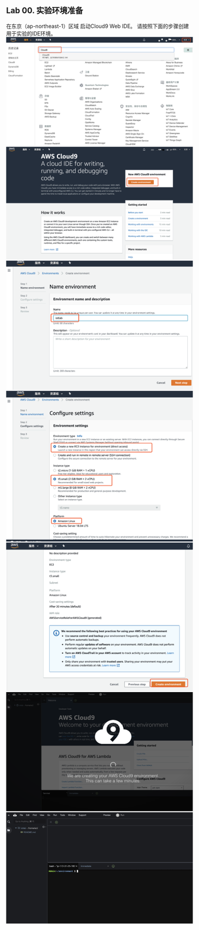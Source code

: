 ## Lab 00. 实验环境准备

在东京（ap-northeast-1）区域 启动Cloud9 Web IDE。
请按照下面的步骤创建用于实验的IDE环境。
![](./md_image/cloud9_1.png)
![](./md_image/cloud9_2.png)
![](./md_image/cloud9_3.png)
![](./md_image/cloud9_4.png)
![](./md_image/cloud9_5.png)
![](./md_image/cloud9_6.png)
![](./md_image/cloud9_7.png)

